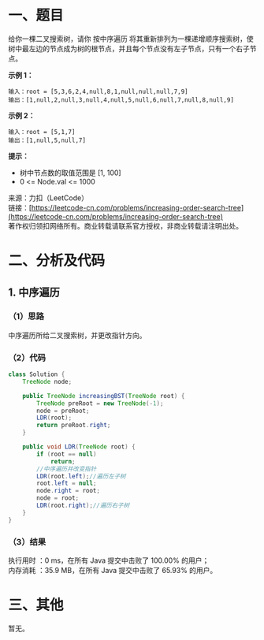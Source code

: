 # 一、题目
给你一棵二叉搜索树，请你 按中序遍历 将其重新排列为一棵递增顺序搜索树，使树中最左边的节点成为树的根节点，并且每个节点没有左子节点，只有一个右子节点。       
     
**示例 1：**      
```
输入：root = [5,3,6,2,4,null,8,1,null,null,null,7,9]
输出：[1,null,2,null,3,null,4,null,5,null,6,null,7,null,8,null,9]
```
**示例 2：**     
```
输入：root = [5,1,7]
输出：[1,null,5,null,7]
```
**提示：**     
- 树中节点数的取值范围是 [1, 100]
- 0 <= Node.val <= 1000
       
来源：力扣（LeetCode）     
链接：[https://leetcode-cn.com/problems/increasing-order-search-tree](https://leetcode-cn.com/problems/increasing-order-search-tree)      
著作权归领扣网络所有。商业转载请联系官方授权，非商业转载请注明出处。       
# 二、分析及代码    
## 1. 中序遍历
### （1）思路
中序遍历所给二叉搜索树，并更改指针方向。      
### （2）代码
```java
class Solution {
    TreeNode node;

    public TreeNode increasingBST(TreeNode root) {
        TreeNode preRoot = new TreeNode(-1);
        node = preRoot;
        LDR(root);
        return preRoot.right;
    }

    public void LDR(TreeNode root) {
        if (root == null)
            return;
        //中序遍历并改变指针
        LDR(root.left);//遍历左子树
        root.left = null;
        node.right = root;
        node = root;
        LDR(root.right);//遍历右子树
    }
}
```
### （3）结果
执行用时 ：0 ms，在所有 Java 提交中击败了 100.00% 的用户；    
内存消耗 ：35.9 MB，在所有 Java 提交中击败了 65.93% 的用户。      
# 三、其他
暂无。  
